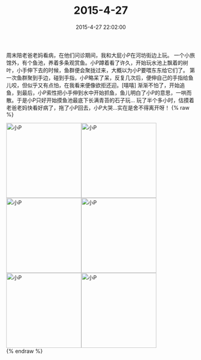 ﻿---
title: 2015-4-27
date: 2015-4-27 22:02:00
tags:
categories: 妈妈
---
周末陪老爸老妈看病，在他们问诊期间，我和大屁小P在河坊街边上玩。
一个小旅馆外，有个鱼池，养着多条观赏鱼。小P蹲着看了许久，开始玩水池上飘着的树叶，小手伸下去的时候，鱼群便会聚拢过来，大概以为小P要喂东东给它们了。
第一次鱼群聚到手边，碰到手指，小P略呆了呆，反复几次后，便伸自己的手指给鱼儿咬，但似乎又有点怕，在我看来便像欲拒还迎。[嘻嘻]
渐渐不怕了，开始追鱼，到最后，小P索性把小手伸到水中开始抓鱼，鱼儿明白了小P的意思，一哄而散。于是小P只好开始摸鱼池最底下长满青苔的石子玩…
玩了半个多小时，估摸着老爸老妈快看好病了，拖了小P回去，小P大哭…实在是舍不得离开呀！
{% raw %}
<div style="width:500 px">
<div style="float:left; width:100 px"><img src="/2015-4-27-1/微信图片_20171011092743.jpg" width="200" alt="小P"></div>
<div style="float:left; width:100 px"><img src="/2015-4-27-1/微信图片_20171011092759.jpg" width="200" alt="小P"></div>
<div style="float:left; width:100 px"><img src="/2015-4-27-1/微信图片_20171011092811.jpg" width="200" alt="小P"></div>
<div style="float:left; width:100 px"><img src="/2015-4-27-1/微信图片_20171011092821.jpg" width="200" alt="小P"></div>
<div style="float:left; width:100 px"><img src="/2015-4-27-1/微信图片_20171011092831.jpg" width="200" alt="小P"></div>
<div style="float:left; width:100 px"><img src="/2015-4-27-1/微信图片_20171011092843.jpg" width="200" alt="小P"></div>
<div style="clear:both"></div>
</div>
{% endraw %}